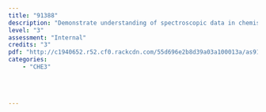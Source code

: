 ```yaml
---
title: "91388"
description: "Demonstrate understanding of spectroscopic data in chemistry."
level: "3"
assessment: "Internal"
credits: "3"
pdf: "http://c1940652.r52.cf0.rackcdn.com/55d696e2b8d39a03a100013a/as91388.pdf"
categories:
    - "CHE3"
    
    
    
    
---
```


